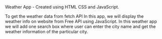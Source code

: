 Weather App - Created using HTML CSS and JavaScript. 

To get the weather data from fetch API 
In this app, we will display the weather info on website from Free API using JavaScript. In this weather app we will add one search box where user can enter the city name and get the weather information of the particular city.